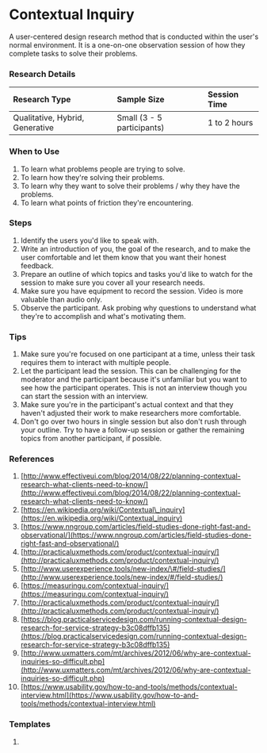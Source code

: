 # Contextual Inquiry

A user-centered design research method that is conducted within the user's normal environment. It is a one-on-one observation session of how they complete tasks to solve their problems.

### Research Details

| Research Type | Sample Size | Session Time |
| :--- | :--- | :--- |
| Qualitative, Hybrid, Generative | Small \(3 - 5 participants\) | 1 to 2 hours |

### When to Use

1. To learn what problems people are trying to solve.
2. To learn how they're solving their problems.
3. To learn why they want to solve their problems / why they have the problems.
4. To learn what points of friction they're encountering.

### Steps

1. Identify the users you'd like to speak with.
2. Write an introduction of you, the goal of the research, and to make the user comfortable and let them know that you want their honest feedback.
3. Prepare an outline of which topics and tasks you'd like to watch for the session to make sure you cover all your research needs.
4. Make sure you have equipment to record the session. Video is more valuable than audio only.
5. Observe the participant. Ask probing why questions to understand what they're to accomplish and what's motivating them.

### Tips

1. Make sure you're focused on one participant at a time, unless their task requires them to interact with multiple people.
2. Let the participant lead the session. This can be challenging for the moderator and the participant because it's unfamiliar but you want to see how the participant operates. This is not an interview though you can start the session with an interview.
3. Make sure you're in the participant's actual context and that they haven't adjusted their work to make researchers more comfortable.
4. Don't go over two hours in single session but also don't rush through your outline. Try to have a follow-up session or gather the remaining topics from another participant, if possible. 

### References

1. [http://www.effectiveui.com/blog/2014/08/22/planning-contextual-research-what-clients-need-to-know/](http://www.effectiveui.com/blog/2014/08/22/planning-contextual-research-what-clients-need-to-know/)
2. [https://en.wikipedia.org/wiki/Contextual\_inquiry](https://en.wikipedia.org/wiki/Contextual_inquiry)
3. [https://www.nngroup.com/articles/field-studies-done-right-fast-and-observational/](https://www.nngroup.com/articles/field-studies-done-right-fast-and-observational/)
4. [http://practicaluxmethods.com/product/contextual-inquiry/](http://practicaluxmethods.com/product/contextual-inquiry/)
5. [http://www.userexperience.tools/new-index/\#/field-studies/](http://www.userexperience.tools/new-index/#/field-studies/)
6. [https://measuringu.com/contextual-inquiry/](https://measuringu.com/contextual-inquiry/)
7. [http://practicaluxmethods.com/product/contextual-inquiry/](http://practicaluxmethods.com/product/contextual-inquiry/)
8. [https://blog.practicalservicedesign.com/running-contextual-design-research-for-service-strategy-b3c08dffb135](https://blog.practicalservicedesign.com/running-contextual-design-research-for-service-strategy-b3c08dffb135)
9. [http://www.uxmatters.com/mt/archives/2012/06/why-are-contextual-inquiries-so-difficult.php](http://www.uxmatters.com/mt/archives/2012/06/why-are-contextual-inquiries-so-difficult.php)
10. [https://www.usability.gov/how-to-and-tools/methods/contextual-interview.html](https://www.usability.gov/how-to-and-tools/methods/contextual-interview.html)

### Templates

1. 


